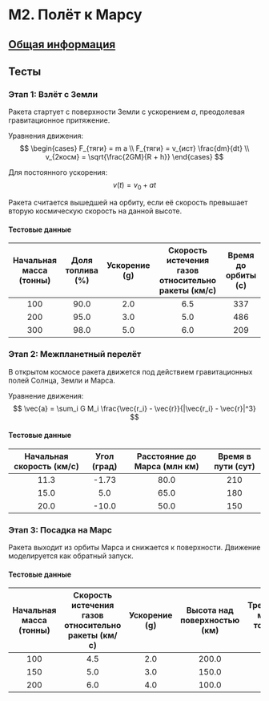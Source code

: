 # М2. Полёт к Марсу

## [Общая информация](/labs/flight_to_mars)

## Тесты

### Этап 1: Взлёт с Земли

Ракета стартует с поверхности Земли с ускорением $a$, преодолевая гравитационное притяжение.

Уравнения движения:  
$$
\begin{cases}
  F_{тяги} = m a \\
  F_{тяги} = v_{ист} \frac{dm}{dt} \\
  v_{2косм} = \sqrt{\frac{2GM}{R + h}}
\end{cases}
$$

Для постоянного ускорения:  
$$
v(t) = v_0 + a t
$$

Ракета считается вышедшей на орбиту, если её скорость превышает вторую космическую скорость на данной высоте.

#### Тестовые данные

| Начальная масса (тонны) | Доля топлива (%) | Ускорение (g) | Скорость истечения газов относительно ракеты (км/с) | Время до орбиты (с) |
|:-----------------------:|:----------------:|:-------------:|:---------------------------------------------------:|:-------------------:|
|           100           |       90.0       |      2.0      |                         6.5                         |         337         |
|           200           |       95.0       |      3.0      |                         5.0                         |         486         |
|           300           |       98.0       |      5.0      |                         6.0                         |         209         |

### Этап 2: Межпланетный перелёт

В открытом космосе ракета движется под действием гравитационных полей Солнца, Земли и Марса.

Уравнение движения:  
$$
\vec{a} = \sum_i G M_i \frac{\vec{r_i} - \vec{r}}{|\vec{r_i} - \vec{r}|^3}
$$

#### Тестовые данные

| Начальная скорость (км/с) | Угол (град) | Расстояние до Марса (млн км) | Время в пути (сут) |
|:-------------------------:|:-----------:|:----------------------------:|:------------------:|
|           11.3            |    -1.73    |             80.0             |        210         |
|           15.0            |     5.0     |             65.0             |        180         |
|           20.0            |    -10.0    |             50.0             |        150         |

### Этап 3: Посадка на Марс

Ракета выходит из орбиты Марса и снижается к поверхности. Движение моделируется как обратный запуск.

#### Тестовые данные

| Начальная масса (тонны) | Скорость истечения газов относительно ракеты (км/с) | Ускорение (g) | Высота над поверхностью (км) | Требуемая масса топлива (т) |
|:-----------------------:|:---------------------------------------------------:|:-------------:|:----------------------------:|:---------------------------:|
|           100           |                         4.5                         |      2.0      |            200.0             |             5.0             |
|           150           |                         5.0                         |      3.0      |            150.0             |             7.5             |
|           200           |                         6.0                         |      4.0      |            100.0             |            10.0             |
